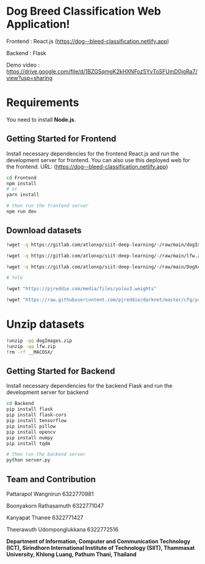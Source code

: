 # Dog Breed Classification Web Application!

Frontend : React.js (https://dog--bleed-classification.netlify.app)

Backend : Flask

Demo video : https://drive.google.com/file/d/1BZGSqmgK2kHXNFoz5YvToSFUmD0jgRa7/view?usp=sharing

# Requirements

You need to install **Node.js**.

## Getting Started for Frontend

Install necessary dependencies for the frontend React.js and run the development server for frontend.
You can also use this deployed web for the frontend. 
URL: (https://dog--bleed-classification.netlify.app)

```bash
cd Frontend
npm install
# or
yarn install

# then run the frontend server
npm run dev

```

## Download datasets

```bash
!wget -q https://gitlab.com/atlonxp/siit-deep-learning/-/raw/main/dogImages.zip -O dogImages.zip

!wget -q https://gitlab.com/atlonxp/siit-deep-learning/-/raw/main/lfw.zip -O lfw.zip

!wget -q https://gitlab.com/atlonxp/siit-deep-learning/-/raw/main/DogXceptionData.npz -O bottleneck_features/DogXceptionData.npz

# Yolo

!wget "https://pjreddie.com/media/files/yolov3.weights"

!wget "https://raw.githubusercontent.com/pjreddie/darknet/master/cfg/yolov3.cfg"
```

# Unzip datasets

```bash
!unzip -qq dogImages.zip
!unzip -qq lfw.zip
!rm -rf __MACOSX/
```

## Getting Started for Backend

Install necessary dependencies for the backend Flask and run the development server for backend

```bash
cd Backend
pip install flask
pip install flask-cors
pip install tensorflow
pip install pillow
pip install opencv
pip install numpy
pip install tqdm

# then run the backend server
python server.py
```

## **Team and Contribution**

Pattarapol Wangnirun 6322770981

Boonyakorn Rathasamuth 6322771047

Kanyapat Thanee 6322771427

Theerawuth Udomponglukkana 6322772516

**Department of Information, Computer and Communication Technology (ICT), Sirindhorn International Institute of Technology (SIIT), Thammasat University, Khlong Luang, Pathum Thani, Thailand**
